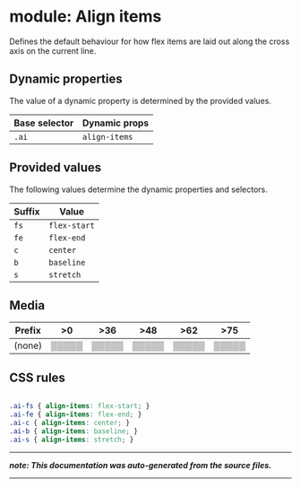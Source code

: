 # module: Align items

Defines the default behaviour for how flex items are laid out along the cross axis on the current line.








## Dynamic properties
The value of a dynamic property is determined by the provided values.

| Base selector | Dynamic props |
| ------------- | ------------- |
| `.ai` |`align-items`|





## Provided values
The following values determine the dynamic properties and selectors.

Suffix  | Value
--------- | ---------
`fs` | `flex-start`
`fe` | `flex-end`
`c` | `center`
`b` | `baseline`
`s` | `stretch`




## Media





| Prefix  |  >0 |  >36 |  >48 |  >62 |  >75 | 
| :------:  |  :---------: |  :---------: |  :---------: |  :---------: |  :---------: | 
|  (none)  |▒▒▒▒▒|▒▒▒▒▒|▒▒▒▒▒|▒▒▒▒▒|▒▒▒▒▒|






## CSS rules
```css

.ai-fs { align-items: flex-start; }
.ai-fe { align-items: flex-end; }
.ai-c { align-items: center; }
.ai-b { align-items: baseline; }
.ai-s { align-items: stretch; }

```

- - - - -
_**note: This documentation was auto-generated from the source files.**_
- - - - -